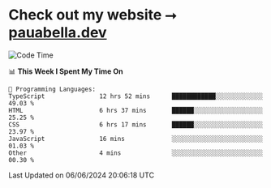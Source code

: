 # Check out my website ⭢ [pauabella.dev](https://pauabella.dev)

<!--START_SECTION:waka-->
![Code Time](http://img.shields.io/badge/Code%20Time-3%2C437%20hrs%2018%20mins-blue)

📊 **This Week I Spent My Time On** 

```text
💬 Programming Languages: 
TypeScript               12 hrs 52 mins      ████████████░░░░░░░░░░░░░   49.03 % 
HTML                     6 hrs 37 mins       ██████░░░░░░░░░░░░░░░░░░░   25.25 % 
CSS                      6 hrs 17 mins       ██████░░░░░░░░░░░░░░░░░░░   23.97 % 
JavaScript               16 mins             ░░░░░░░░░░░░░░░░░░░░░░░░░   01.03 % 
Other                    4 mins              ░░░░░░░░░░░░░░░░░░░░░░░░░   00.30 % 
```


 Last Updated on 06/06/2024 20:06:18 UTC
<!--END_SECTION:waka-->

